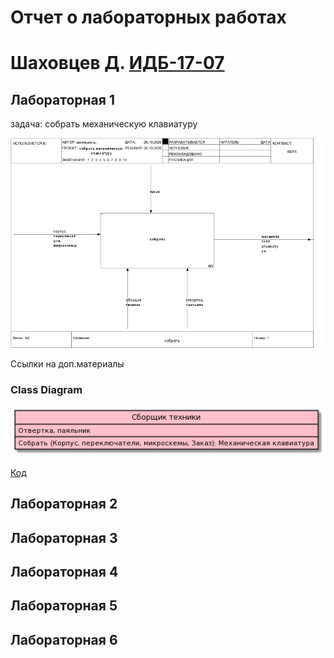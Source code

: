 # Отчет о лабораторных работах
#  Шаховцев Д. [ИДБ-17-07](https://github.com/stankin/design-part-1/wiki/list-idb-17-07)

## Лабораторная 1

задача: собрать механическую клавиатуру

![idef0](https://github.com/ayyansea/ayyansea.github.io/blob/main/laba1/01_A0.png)

Ссылки на доп.материалы

### Class Diagram

![classdiag](https://github.com/ayyansea/ayyansea.github.io/blob/main/laba1/table.png)

[Код](https://github.com/ayyansea/ayyansea.github.io/blob/main/laba1/uml.txt)

## Лабораторная 2

## Лабораторная 3

## Лабораторная 4

## Лабораторная 5

## Лабораторная 6

